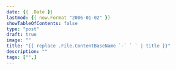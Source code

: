 ```yaml
---
date: {{ .Date }}
lastmod: {{ now.Format "2006-01-02" }}
showTableOfContents: false
type: "post"
draft: true
image: ""
title: "{{ replace .File.ContentBaseName `-` ` ` | title }}"
description: ""
tags: ["",]
---
```

